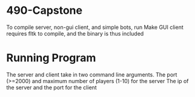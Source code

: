# 490-Capstone

To compile server, non-gui client, and simple bots, run Make
GUI client requires fltk to compile, and the binary is thus included

# Running Program

The server and client take in two command line arguments.
The port (>=2000) and maximum number of players (1-10) for the server
The ip of the server and the port for the client
